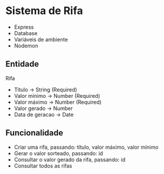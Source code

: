 # Sistema de Rifa

- Express
- Database
- Variáveis de ambiente
- Nodemon

## Entidade

Rifa
- Título -> String (Required)
- Valor mínimo -> Number (Required)
- Valor máximo -> Number (Required)
- Valor gerado -> Number
- Data de geracao -> Date

## Funcionalidade

- Criar uma rifa, passando: título, valor máximo, valor mínimo
- Gerar o valor sorteado, passando: id
- Consultar o valor gerado da rifa, passando: id
- Consultar todos as rifas